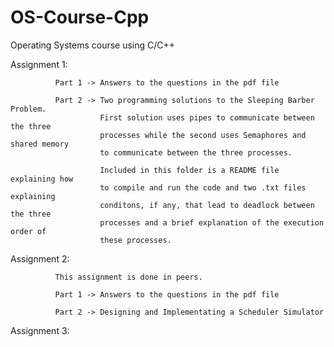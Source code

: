 OS-Course-Cpp
=============

Operating Systems course using C/C++


Assignment 1:

              Part 1 -> Answers to the questions in the pdf file
              
              Part 2 -> Two programming solutions to the Sleeping Barber Problem. 
                        First solution uses pipes to communicate between the three
                        processes while the second uses Semaphores and shared memory 
                        to communicate between the three processes.
                        
                        Included in this folder is a README file explaining how 
                        to compile and run the code and two .txt files explaining
                        conditons, if any, that lead to deadlock between the three
                        processes and a brief explanation of the execution order of 
                        these processes.
                        

Assignment 2:

              This assignment is done in peers.
              
              Part 1 -> Answers to the questions in the pdf file
              
              Part 2 -> Designing and Implementating a Scheduler Simulator


Assignment 3:
